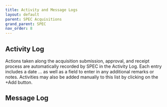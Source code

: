 ```yaml
---
title: Activity and Message Logs
layout: default
parent: SPEC Acquisitions
grand_parent: SPEC
nav_order: 8
---
```


## Activity Log
Actions taken along the acquisition submission, approval, and receipt process are automatically recorded by SPEC in the Activity Log. Each entry includes a date ...  as well as a field to enter in any additional remarks or notes. Activities may also be added manually to this list by clicking on the +Add button.

## Message Log